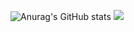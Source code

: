 ![Anurag's GitHub stats](https://github-readme-stats.vercel.app/api?username=VagTsop)
<span>
<img src="https://github-readme-stats.vercel.app/api/top-langs/?username=VagTsop" />
</span>

<codersrank-summary username="YOUR_USERNAME"></codersrank-summary>
